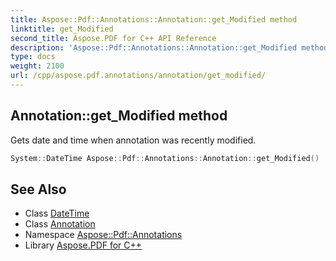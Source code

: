 ```yaml
---
title: Aspose::Pdf::Annotations::Annotation::get_Modified method
linktitle: get_Modified
second_title: Aspose.PDF for C++ API Reference
description: 'Aspose::Pdf::Annotations::Annotation::get_Modified method. Gets date and time when annotation was recently modified in C++.'
type: docs
weight: 2100
url: /cpp/aspose.pdf.annotations/annotation/get_modified/
---
```

## Annotation::get_Modified method


Gets date and time when annotation was recently modified.

```cpp
System::DateTime Aspose::Pdf::Annotations::Annotation::get_Modified()
```

## See Also

* Class [DateTime](../../../system/datetime/)
* Class [Annotation](../)
* Namespace [Aspose::Pdf::Annotations](../../)
* Library [Aspose.PDF for C++](../../../)
